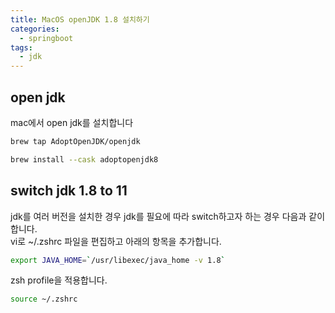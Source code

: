 ```yaml
---
title: MacOS openJDK 1.8 설치하기
categories:
  - springboot
tags: 
  - jdk
---
```


## open jdk
mac에서 open jdk를 설치합니다

```bash
brew tap AdoptOpenJDK/openjdk

brew install --cask adoptopenjdk8
```
## switch jdk 1.8 to 11
jdk를 여러 버전을 설치한 경우 jdk를 필요에 따라 switch하고자 하는 경우 다음과 같이 합니다.  
vi로 ~/.zshrc 파일을 편집하고 아래의 항목을 추가합니다.  
```bash
export JAVA_HOME=`/usr/libexec/java_home -v 1.8`
```

zsh profile을 적용합니다.  
```bash
source ~/.zshrc
```